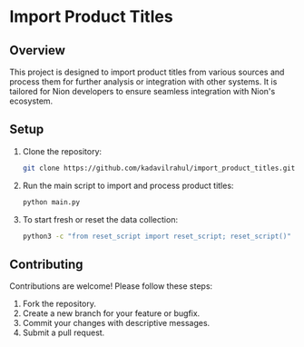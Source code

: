 # Import Product Titles

## Overview
This project is designed to import product titles from various sources and process them for further analysis or integration with other systems. It is tailored for Nion developers to ensure seamless integration with Nion's ecosystem.

## Setup
1. Clone the repository:
   ```bash
   git clone https://github.com/kadavilrahul/import_product_titles.git && cd import_product_titles
   ```
2. Run the main script to import and process product titles:
   ```bash
   python main.py
   ```
3. To start fresh or reset the data collection:
   ```bash
   python3 -c "from reset_script import reset_script; reset_script()"
   ```

## Contributing
Contributions are welcome! Please follow these steps:
1. Fork the repository.
2. Create a new branch for your feature or bugfix.
3. Commit your changes with descriptive messages.
4. Submit a pull request.

